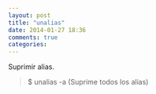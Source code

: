 ```yaml
---
layout: post
title: "unalias"
date: 2014-01-27 18:36
comments: true
categories: 
---
```

Suprimir alias.

>$ unalias -a (Suprime todos los alias)

